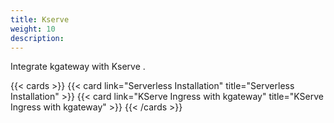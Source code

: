 ```yaml
---
title: Kserve
weight: 10
description: 
---
```


Integrate kgateway with Kserve .

{{< cards >}}
  {{< card link="Serverless Installation" title="Serverless Installation" >}}
  {{< card link="KServe Ingress with kgateway" title="KServe Ingress with kgateway" >}}
{{< /cards >}}
